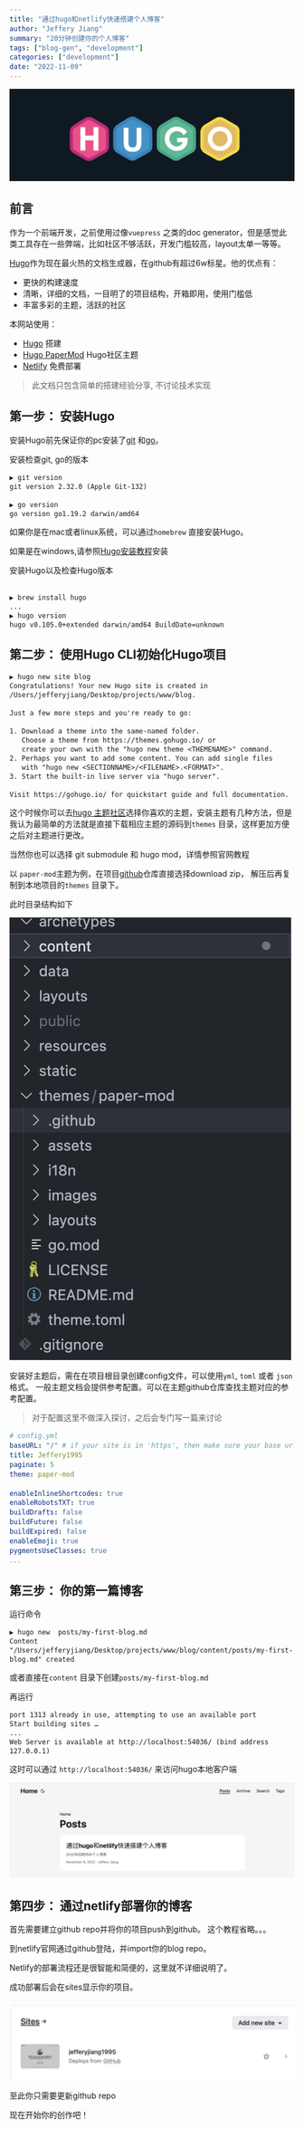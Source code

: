 ```yaml
---
title: "通过hugo和netlify快速搭建个人博客"
author: "Jeffery Jiang"
summary: "20分钟创建你的个人博客"
tags: ["blog-gen", "development"]
categories: ["development"]
date: "2022-11-09"
---
```


![hugo](images/hugo.jpg)
## 前言

作为一个前端开发，之前使用过像`vuepress` 之类的doc generator，但是感觉此类工具存在一些弊端，比如社区不够活跃，开发门槛较高，layout太单一等等。

[Hugo](https://gohugo.io/)作为现在最火热的文档生成器，在github有超过6w标星。他的优点有：

- 更快的构建速度
- 清晰，详细的文档，一目明了的项目结构，开箱即用，使用门槛低
- 丰富多彩的主题，活跃的社区

本网站使用：
- [Hugo](https://gohugo.io/) 搭建
- [Hugo PaperMod](https://github.com/adityatelange/hugo-PaperMod) Hugo社区主题
- [Netlify](https://www.netlify.com/) 免费部署

> 此文档只包含简单的搭建经验分享, 不讨论技术实现

## 第一步： 安装Hugo

安装Hugo前先保证你的pc安装了[git](https://git-scm.com/downloads) 和[go](https://go.dev/dl/)。

安装检查git, go的版本

``` Shell
▶ git version
git version 2.32.0 (Apple Git-132)

▶ go version
go version go1.19.2 darwin/amd64
```

如果你是在mac或者linux系统，可以通过`homebrew` 直接安装Hugo。

如果是在windows,请参照[Hugo安装教程](https://gohugo.io/getting-started/installing)安装

安装Hugo以及检查Hugo版本

```Shell

▶ brew install hugo
...
▶ hugo version
hugo v0.105.0+extended darwin/amd64 BuildDate=unknown

```

## 第二步： 使用Hugo CLI初始化Hugo项目


```Shell
▶ hugo new site blog
Congratulations! Your new Hugo site is created in /Users/jefferyjiang/Desktop/projects/www/blog.

Just a few more steps and you're ready to go:

1. Download a theme into the same-named folder.
   Choose a theme from https://themes.gohugo.io/ or
   create your own with the "hugo new theme <THEMENAME>" command.
2. Perhaps you want to add some content. You can add single files
   with "hugo new <SECTIONNAME>/<FILENAME>.<FORMAT>".
3. Start the built-in live server via "hugo server".

Visit https://gohugo.io/ for quickstart guide and full documentation.

```

这个时候你可以去[hugo 主题社区](https://themes.gohugo.io/)选择你喜欢的主题，安装主题有几种方法，但是我认为最简单的方法就是直接下载相应主题的源码到`themes` 目录，这样更加方便之后对主题进行更改。

当然你也可以选择 git submodule 和 hugo mod，详情参照官网教程

以 `paper-mod`主题为例，在项目[github](https://github.com/adityatelange/hugo-PaperMod)仓库直接选择download zip， 解压后再复制到本地项目的`themes` 目录下。

此时目录结构如下

![dir](images/dir-scructrue.jpg)


安装好主题后，需在在项目根目录创建config文件，可以使用`yml`, `toml` 或者 `json` 格式。 一般主题文档会提供参考配置。可以在主题github仓库查找主题对应的参考配置。

> 对于配置这里不做深入探讨，之后会专门写一篇来讨论

```yml
# config.yml
baseURL: "/" # if your site is in 'https', then make sure your base url isn't written using 'http' otherwise your sitemap would contain http (as opposeed to https) URLs. This would affect Google indexing of your URLs.
title: Jeffery1995
paginate: 5
theme: paper-mod

enableInlineShortcodes: true
enableRobotsTXT: true
buildDrafts: false
buildFuture: false
buildExpired: false
enableEmoji: true
pygmentsUseClasses: true
...

```

## 第三步： 你的第一篇博客

运行命令

```Shell
▶ hugo new  posts/my-first-blog.md
Content "/Users/jefferyjiang/Desktop/projects/www/blog/content/posts/my-first-blog.md" created
```
或者直接在`content` 目录下创建`posts/my-first-blog.md`

再运行

```Shell                                                                       ▶ hugo server
port 1313 already in use, attempting to use an available port
Start building sites … 
...
Web Server is available at http://localhost:54036/ (bind address 127.0.0.1)
```

这时可以通过 `http://localhost:54036/` 来访问hugo本地客户端

![client](images/hugo-client.jpg)


## 第四步： 通过netlify部署你的博客

首先需要建立github repo并将你的项目push到github。 这个教程省略。。。

到netlify官网通过github登陆，并import你的blog repo。

Netlify的部署流程还是很智能和简便的，这里就不详细说明了。

成功部署后会在sites显示你的项目。

![netlify](images/netlify.jpg)

至此你只需要更新github repo

现在开始你的创作吧！





